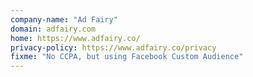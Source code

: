 ```yaml
---
company-name: "Ad Fairy"
domain: adfairy.com
home: https://www.adfairy.co/
privacy-policy: https://www.adfairy.co/privacy
fixme: "No CCPA, but using Facebook Custom Audience"
---
```








